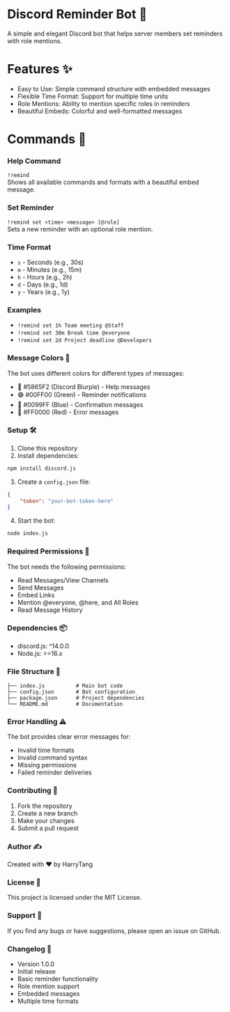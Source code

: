 # Discord Reminder Bot 🤖
A simple and elegant Discord bot that helps server members set reminders with role mentions.

# Features ✨
- Easy to Use: Simple command structure with embedded messages
- Flexible Time Format: Support for multiple time units
- Role Mentions: Ability to mention specific roles in reminders
- Beautiful Embeds: Colorful and well-formatted messages

# Commands 📝
### Help Command
`!remind` \
Shows all available commands and formats with a beautiful embed message.
### Set Reminder
`!remind set <time> <message> [@role]`\
Sets a new reminder with an optional role mention.
### Time Format
- `s` - Seconds (e.g., 30s)
- `m` - Minutes (e.g., 15m)
- `h` - Hours (e.g., 2h)
- `d` - Days (e.g., 1d)
- `y` - Years (e.g., 1y)

### Examples
- `!remind set 1h Team meeting @Staff`
- `!remind set 30m Break time @everyone`
- `!remind set 2d Project deadline @Developers`

### Message Colors 🎨
The bot uses different colors for different types of messages:
- 🔵 #5865F2 (Discord Blurple) - Help messages
- 🟢 #00FF00 (Green) - Reminder notifications
- 🔷 #0099FF (Blue) - Confirmation messages
- 🔴 #FF0000 (Red) - Error messages

### Setup 🛠️
1. Clone this repository
2. Install dependencies: 
```bash
npm install discord.js
```
3. Create a `config.json` file:
```json
{
    "token": "your-bot-token-here"
}
```
4. Start the bot: 
```bash
node index.js
```

### Required Permissions 🔑
The bot needs the following permissions:
- Read Messages/View Channels
- Send Messages
- Embed Links
- Mention @everyone, @here, and All Roles
- Read Message History

### Dependencies 📦
- discord.js: ^14.0.0
- Node.js: >=16.x

### File Structure 📁
```
├── index.js          # Main bot code
├── config.json       # Bot configuration
├── package.json      # Project dependencies
└── README.md         # Documentation
```

### Error Handling ⚠️
The bot provides clear error messages for:
- Invalid time formats
- Invalid command syntax
- Missing permissions
- Failed reminder deliveries

### Contributing 🤝
1. Fork the repository
2. Create a new branch
3. Make your changes
4. Submit a pull request

### Author ✍️
Created with ❤️ by HarryTang

### License 📄
This project is licensed under the MIT License.

### Support 💖
If you find any bugs or have suggestions, please open an issue on GitHub.

### Changelog 📝
- Version 1.0.0
- Initial release
- Basic reminder functionality
- Role mention support
- Embedded messages
- Multiple time formats